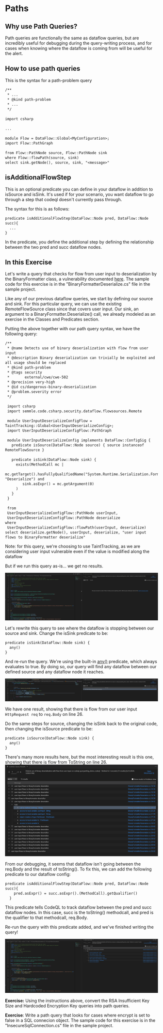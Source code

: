 # Paths

## Why use Path Queries? 
Path queries are functionally the same as dataflow queries, but are incredibly useful for debugging during the query-writing process, and for cases when knowing where the dataflow is coming from will be useful for the alert. 

## How to use path queries
This is the syntax for a path-problem query

```
/**
 * ...
 * @kind path-problem
 * ...
 */

import csharp

...

module Flow = DataFlow::Global<MyConfiguration>;
import Flow::PathGraph

from Flow::PathNode source, Flow::PathNode sink
where Flow::flowPath(source, sink)
select sink.getNode(), source, sink, "<message>"
```

## isAdditionalFlowStep
This is an optional predicate you can define in your dataflow in addition to isSource and isSink. It's used if for your scenario, you want dataflow to go through a step that codeql doesn't currently pass through. 

The syntax for this is as follows: 
```
predicate isAdditionalFlowStep(DataFlow::Node pred, DataFlow::Node succ){
  ...
}
```

In the predicate, you define the additional step by defining the relationship between the two pred and succ dataflow nodes. 

## In this Exercise
Let's write a query that checks for flow from user input to deserialization by the BinaryFormatter class, a vulnerability documented [here](https://learn.microsoft.com/en-us/dotnet/standard/serialization/binaryformatter-security-guide). The sample code for this exercise is in the "BinaryFormatterDeserialize.cs" file in the sample project.

Like any of our previous dataflow queries, we start by defining our source and sink. For this particular query, we can use the existing RemoteFlowSource class since that covers user input. Our sink, an argument to a BinaryFormatter.Deserialize() call, we already modeled as an exercise in the Classes and Predicates section. 

Putting the above together with our path query syntax, we have the following query: 

```
/**
 * @name Detects use of binary deserialization with flow from user input
 * @description Binary deserialization can trivially be exploited and all usage should be replaced
 * @kind path-problem
 * @tags security
 *       external/cwe/cwe-502
 * @precision very-high
 * @id cs/dangerous-binary-deserialization
 * @problem.severity error
 */

 import csharp
 import semmle.code.csharp.security.dataflow.flowsources.Remote

 module UserInputDeserializeConfigFlow = TaintTracking::Global<UserInputDeserializeConfig>;
 import UserInputDeserializeConfigFlow::PathGraph

 module UserInputDeserializeConfig implements DataFlow::ConfigSig {
   predicate isSource(DataFlow::Node source) { source instanceof RemoteFlowSource }
 
   predicate isSink(DataFlow::Node sink) {
     exists(MethodCall mc |
        mc.getTarget().hasFullyQualifiedName("System.Runtime.Serialization.Formatters.Binary.BinaryFormatter", "Deserialize") and
        sink.asExpr() = mc.getArgument(0)     
     )
   }
 }

 from 
 UserInputDeserializeConfigFlow::PathNode userInput,
 UserInputDeserializeConfigFlow::PathNode deserialize
where 
 UserInputDeserializeConfigFlow::flowPath(userInput, deserialize)
select deserialize.getNode(), userInput, deserialize, "user input flows to BinaryFormatter deserialize"
```

Note: for this query, we're choosing to use TaintTracking, as we are considering user input vulnerable even if the value is modified along the dataflow

But if we run this query as-is... we get no results. 

![No Results](images/no-results-sad.png)

Let's rewrite this query to see where the dataflow is stopping between our source and sink. Change the isSink predicate to be: 

```
predicate isSink(DataFlow::Node sink) {
  any()
}
```

And re-run the query. We're using the built-in [any()](https://codeql.github.com/docs/ql-language-reference/ql-language-specification/#non-member-built-ins) predicate, which always evaluates to true. By doing so, our query will find any dataflow between our defined source and any dataflow node it reaches.

![Sink Any](images/sink-any.png)

We have one result, showing that there is flow from our user input `HttpRequest req` to `req.Body` on line 26. 

Do the same steps for source, changing the isSink back to the original code, then changing the isSource predicate to be:

```
predicate isSource(DataFlow::Node sink) {
  any()
}
```

There's many more results here, but the most interesting result is this one, showing that there is flow from ToString on line 26. 
![ToString Flow](images/tostring-flow.png)

From our debugging, it seems that dataflow isn't going between the req.Body and the result of toString(). To fix this, we can add the following predicate to our dataflow config: 

```
predicate isAdditionalFlowStep(DataFlow::Node pred, DataFlow::Node succ){
    pred.asExpr() = succ.asExpr().(MethodCall).getQualifier()
  }
```

This predicate tells CodeQL to track dataflow between the pred and succ dataflow nodes. In this case, succ is the toString() methodcall, and pred is the qualifier to that methodcall, req.Body.

Re-run the query with this predicate added, and we've finished writing the query!

![Final Query](images/final-query.png)

**Exercise:** Using the instructions above, convert the RSA Insufficient Key Size and Hardcoded Encryption Key queries into path queries. 

**Exercise**: Write a path query that looks for cases where encrypt is set to false in a SQL connecion object. The sample code for this exercise is in the "InsecureSqlConnection.cs" file in the sample project.

